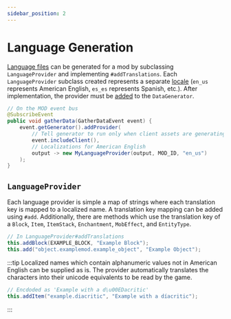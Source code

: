 ```yaml
---
sidebar_position: 2
---
```


# Language Generation

[Language files][lang] can be generated for a mod by subclassing `LanguageProvider` and implementing `#addTranslations`. Each `LanguageProvider` subclass created represents a separate [locale] (`en_us` represents American English, `es_es` represents Spanish, etc.). After implementation, the provider must be [added][datagen] to the `DataGenerator`.

```java
// On the MOD event bus
@SubscribeEvent
public void gatherData(GatherDataEvent event) {
    event.getGenerator().addProvider(
        // Tell generator to run only when client assets are generating
        event.includeClient(),
        // Localizations for American English
        output -> new MyLanguageProvider(output, MOD_ID, "en_us")
    );
}
```

## `LanguageProvider`

Each language provider is simple a map of strings where each translation key is mapped to a localized name. A translation key mapping can be added using `#add`. Additionally, there are methods which use the translation key of a `Block`, `Item`, `ItemStack`, `Enchantment`, `MobEffect`, and `EntityType`.

```java
// In LanguageProvider#addTranslations
this.addBlock(EXAMPLE_BLOCK, "Example Block");
this.add("object.examplemod.example_object", "Example Object");
```

:::tip
Localized names which contain alphanumeric values not in American English can be supplied as is. The provider automatically translates the characters into their unicode equivalents to be read by the game.

```java
// Encdoded as 'Example with a d\u00EDacritic'
this.addItem("example.diacritic", "Example with a díacritic");
```
:::

[lang]: ../../concepts/internationalization.md
[locale]: https://minecraft.wiki/w/Language#Languages
[datagen]: ../index.md#data-providers
